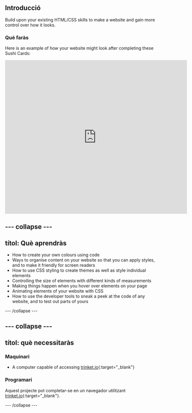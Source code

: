 ## Introducció

Build upon your existing HTML/CSS skills to make a website and gain more control over how it looks.

### Què faràs

Here is an example of how your website might look after completing these Sushi Cards:

<div class="trinket">
  <iframe src="https://trinket.io/embed/html/0e7f7e6713?outputOnly=true&start=result" width="600" height="505" frameborder="0" marginwidth="0" marginheight="0" allowfullscreen>
  </iframe>
</div>

## \--- collapse \---

## títol: Què aprendràs

+ How to create your own colours using code
+ Ways to organise content on your website so that you can apply styles, and to make it friendly for screen readers
+ How to use CSS styling to create themes as well as style individual elements
+ Controlling the size of elements with different kinds of measurements
+ Making things happen when you hover over elements on your page
+ Animating elements of your website with CSS
+ How to use the developer tools to sneak a peek at the code of any website, and to test out parts of yours

\--- /collapse \---

## \--- collapse \---

## títol: què necessitaràs

### Maquinari

+ A computer capable of accessing [trinket.io](https://trinket.io){:target="_blank"}

### Programari

Aquest projecte pot completar-se en un navegador utilitzant [trinket.io](https://trinket.io){:target="_blank"}.

\--- /collapse \---
